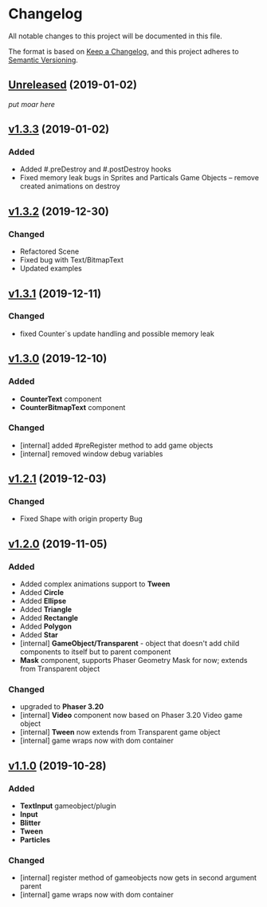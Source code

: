# Changelog

All notable changes to this project will be documented in this file.

The format is based on [Keep a Changelog](https://keepachangelog.com/en/1.0.0/), and this project adheres to [Semantic Versioning](https://semver.org/spec/v2.0.0.html).

## [Unreleased](https://gitlab.com/firanolfind/react-phaser-bindings/compare/develop...master) (2019-01-02)

_put moar here_

## [v1.3.3](https://gitlab.com/firanolfind/react-phaser-bindings/compare/v1.3.2...v1.3.3) (2019-01-02)

### Added

- Added #.preDestroy and #.postDestroy hooks
- Fixed memory leak bugs in Sprites and Particals Game Objects – remove created animations on destroy

## [v1.3.2](https://gitlab.com/firanolfind/react-phaser-bindings/compare/v1.3.1...v1.3.2) (2019-12-30)

### Changed

- Refactored Scene
- Fixed bug with Text/BitmapText
- Updated examples

## [v1.3.1](https://gitlab.com/firanolfind/react-phaser-bindings/compare/v1.3.0...v1.3.1) (2019-12-11)

### Changed

- fixed Counter`s update handling and possible memory leak

## [v1.3.0](https://gitlab.com/firanolfind/react-phaser-bindings/compare/v1.2.1...v1.3.0) (2019-12-10)

### Added

- **CounterText** component
- **CounterBitmapText** component

### Changed

- [internal] added #preRegister method to add game objects
- [internal] removed window debug variables

## [v1.2.1](https://gitlab.com/firanolfind/react-phaser-bindings/compare/v1.2.0...v1.2.1) (2019-12-03)

### Changed

- Fixed Shape with origin property Bug

## [v1.2.0](https://gitlab.com/firanolfind/react-phaser-bindings/compare/v1.1.0...v1.2.0) (2019-11-05)

### Added

- Added complex animations support to **Tween**
- Added **Circle**
- Added **Ellipse**
- Added **Triangle**
- Added **Rectangle**
- Added **Polygon**
- Added **Star**
- [internal] **GameObject/Transparent** - object that doesn't add child components to itself but to parent component
- **Mask** component, supports Phaser Geometry Mask for now; extends from Transparent object

### Changed

- upgraded to **Phaser 3.20**
- [internal] **Video** component now based on Phaser 3.20 Video game object
- [internal] **Tween** now extends from Transparent game object
- [internal] game wraps now with dom container

## [v1.1.0](https://gitlab.com/firanolfind/react-phaser-bindings/compare/v1.0.7...v1.1.0) (2019-10-28)

### Added

- **TextInput** gameobject/plugin
- **Input**
- **Blitter**
- **Tween**
- **Particles**

### Changed

- [internal] register method of gameobjects now gets in second argument parent
- [internal] game wraps now with dom container
